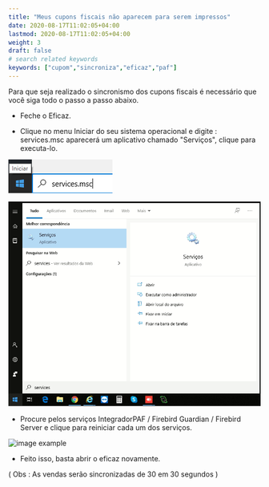 ```yaml
---
title: "Meus cupons fiscais não aparecem para serem impressos"
date: 2020-08-17T11:02:05+04:00
lastmod: 2020-08-17T11:02:05+04:00
weight: 3
draft: false
# search related keywords
keywords: ["cupom","sincroniza","eficaz","paf"]
---
```


Para que seja realizado o sincronismo dos cupons fiscais é necessário que você siga todo o passo a passo abaixo.

- Feche o Eficaz.

- Clique no menu Iniciar do seu sistema operacional e digite : services.msc aparecerá um aplicativo chamado "Serviços", clique para executa-lo.

![image example](services.png "Serviços")

![image example](abrindoservices.png "Abrindo")

- Procure pelos serviços IntegradorPAF / Firebird Guardian / Firebird Server e clique para reiniciar cada um dos serviços.

![image example](reiniciandoservicos.gif "Como fazer")

- Feito isso, basta abrir o eficaz novamente.

( Obs : As vendas serão sincronizadas de 30 em 30 segundos )
